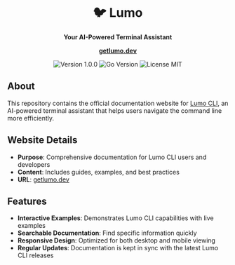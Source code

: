 <div align="center">
  <h1>🐦 Lumo</h1>
  <p><b>Your AI-Powered Terminal Assistant</b></p>

  <a href="https://getlumo.dev"><b>getlumo.dev</b></a>

  <p>
    <img src="https://img.shields.io/badge/version-1.0.0-blue.svg" alt="Version 1.0.0">
    <img src="https://img.shields.io/badge/go-%3E%3D1.22-00ADD8.svg" alt="Go Version">
    <img src="https://img.shields.io/badge/license-MIT-green.svg" alt="License MIT">
  </p>
</div>

## About

This repository contains the official documentation website for [Lumo CLI](https://github.com/agnath18K/lumo_cli), an AI-powered terminal assistant that helps users navigate the command line more efficiently.

## Website Details

- **Purpose**: Comprehensive documentation for Lumo CLI users and developers
- **Content**: Includes guides, examples, and best practices
- **URL**: [getlumo.dev](https://getlumo.dev)

## Features

- **Interactive Examples**: Demonstrates Lumo CLI capabilities with live examples
- **Searchable Documentation**: Find specific information quickly
- **Responsive Design**: Optimized for both desktop and mobile viewing
- **Regular Updates**: Documentation is kept in sync with the latest Lumo CLI releases